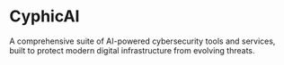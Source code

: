# CyphicAI
A comprehensive suite of AI-powered cybersecurity tools and services, built to protect modern digital infrastructure from evolving threats.
